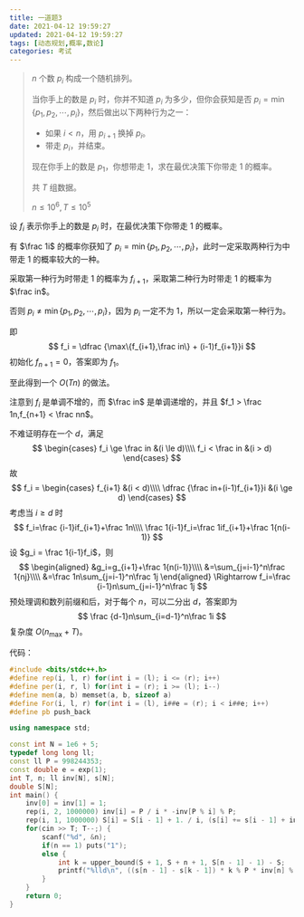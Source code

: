 ```yaml
---
title: 一道题3
date: 2021-04-12 19:59:27
updated: 2021-04-12 19:59:27
tags: [动态规划,概率,数论]
categories: 考试
---
```

> $n$ 个数 $p_i$ 构成一个随机排列。
>
> 当你手上的数是 $p_i$ 时，你并不知道 $p_i$ 为多少，但你会获知是否 $p_i = \min\{p_1,p_2,\cdots,p_i\}$，然后做出以下两种行为之一：
>
> - 如果 $i < n$，用 $p_{i+1}$ 换掉 $p_i$。
> - 带走 $p_i$，并结束。
>
> 现在你手上的数是 $p_1$，你想带走 $1$，求在最优决策下你带走 $1$ 的概率。
>
> 共 $T$ 组数据。
>
> $n \le 10^6,T \le 10^5$

设 $f_i$ 表示你手上的数是 $p_i$ 时，在最优决策下你带走 $1$ 的概率。

有 $\frac 1i$ 的概率你获知了 $p_i = \min\{p_1,p_2,\cdots,p_i\}$，此时一定采取两种行为中带走 $1$ 的概率较大的一种。

采取第一种行为时带走 $1$ 的概率为 $f_{i+1}$，采取第二种行为时带走 $1$ 的概率为 $\frac in$。

否则 $p_i \ne \min\{p_1,p_2,\cdots,p_i\}$，因为 $p_i$ 一定不为 $1$，所以一定会采取​第一种行为。

即
$$
f_i = \dfrac {\max\{f_{i+1},\frac in\} + (i-1)f_{i+1}}i
$$
初始化 $f_{n+1} = 0$，答案即为 $f_1$。

至此得到一个 $O(Tn)$ 的做法。

注意到 $f_i$ 是单调不增的，而 $\frac in$ 是单调递增的，并且 $f_1 > \frac 1n,f_{n+1} < \frac nn$。

不难证明存在一个 $d$，满足
$$
\begin{cases}
f_i \ge \frac in &(i \le d)\\\\
f_i < \frac in &(i > d)
\end{cases}
$$
故
$$
f_i = \begin{cases}
f_{i+1} &(i < d)\\\\
\dfrac {\frac in+(i-1)f_{i+1}}i &(i \ge d)
\end{cases}
$$
考虑当 $i \ge d$ 时
$$
f_i=\frac {i-1}if_{i+1}+\frac 1n\\\\
\frac 1{i-1}f_i=\frac 1if_{i+1}+\frac 1{n(i-1)}
$$
设 $g_i = \frac 1{i-1}f_i$，则
$$
\begin{aligned}
&g_i=g_{i+1}+\frac 1{n(i-1)}\\\\
&=\sum_{j=i-1}^n\frac 1{nj}\\\\
&=\frac 1n\sum_{j=i-1}^n\frac 1j
\end{aligned}
\Rightarrow
f_i=\frac {i-1}n\sum_{j=i-1}^n\frac 1j
$$
预处理调和数列前缀和后，对于每个 $n$，可以二分出 $d$，答案即为
$$
\frac {d-1}n\sum_{i=d-1}^n\frac 1i
$$
复杂度 $O(n_{\max}+T)$。

代码：

```cpp
#include <bits/stdc++.h>
#define rep(i, l, r) for(int i = (l); i <= (r); i++)
#define per(i, r, l) for(int i = (r); i >= (l); i--)
#define mem(a, b) memset(a, b, sizeof a)
#define For(i, l, r) for(int i = (l), i##e = (r); i < i##e; i++)
#define pb push_back

using namespace std;

const int N = 1e6 + 5;
typedef long long ll;
const ll P = 998244353;
const double e = exp(1);
int T, n; ll inv[N], s[N];
double S[N];
int main() {
    inv[0] = inv[1] = 1;
    rep(i, 2, 1000000) inv[i] = P / i * -inv[P % i] % P;
    rep(i, 1, 1000000) S[i] = S[i - 1] + 1. / i, (s[i] += s[i - 1] + inv[i]) %= P;
    for(cin >> T; T--;) {
        scanf("%d", &n);
        if(n == 1) puts("1");
        else {
            int k = upper_bound(S + 1, S + n + 1, S[n - 1] - 1) - S;
            printf("%lld\n", ((s[n - 1] - s[k - 1]) * k % P * inv[n] % P + P) % P);
        }
    }
    return 0;
}
```